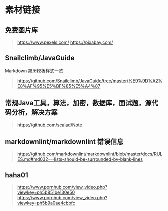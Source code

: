 # 素材链接

## 免费图片库

><https://www.pexels.com/>
><https://pixabay.com/>

## Snailclimb/JavaGuide

Markdown 简历模板样式一览
><https://github.com/Snailclimb/JavaGuide/tree/master/%E9%9D%A2%E8%AF%95%E5%BF%85%E5%A4%87>

## 常规Java工具，算法，加密，数据库，面试题，源代码分析，解决方案

><https://github.com/scalad/Note>

## markdownlint/markdownlint 错误信息

><https://github.com/markdownlint/markdownlint/blob/master/docs/RULES.md#md032---lists-should-be-surrounded-by-blank-lines>


## haha01
><https://www.pornhub.com/view_video.php?viewkey=ph5b851be130e50>
><https://www.pornhub.com/view_video.php?viewkey=ph5b9a0ae4cbbfc>